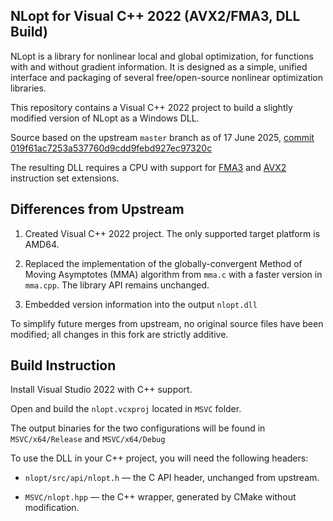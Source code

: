 ﻿## NLopt for Visual C++ 2022 (AVX2/FMA3, DLL Build)

NLopt is a library for nonlinear local and global optimization, for functions with and without gradient information. 
It is designed as a simple, unified interface and packaging of several free/open-source nonlinear optimization libraries.

This repository contains a Visual C++ 2022 project to build a slightly modified version of NLopt as a Windows DLL.

Source based on the upstream `master` branch as of 17 June 2025, [commit 019f61ac7253a537760d9cdd9febd927ec97320c](https://github.com/stevengj/nlopt/commit/019f61ac7253a537760d9cdd9febd927ec97320c)

The resulting DLL requires a CPU with support for [FMA3](https://en.wikipedia.org/wiki/FMA_instruction_set#CPUs_with_FMA3) and [AVX2](https://en.wikipedia.org/wiki/Advanced_Vector_Extensions#CPUs_with_AVX2) instruction set extensions.

## Differences from Upstream

1. Created Visual C++ 2022 project. The only supported target platform is AMD64.

2. Replaced the implementation of the globally-convergent Method of Moving Asymptotes (MMA) algorithm from `mma.c` with a faster version in `mma.cpp`. The library API remains unchanged.

3. Embedded version information into the output `nlopt.dll`

To simplify future merges from upstream, no original source files have been modified; all changes in this fork are strictly additive.

## Build Instruction

Install Visual Studio 2022 with C++ support.

Open and build the `nlopt.vcxproj` located in `MSVC` folder.

The output binaries for the two configurations will be found in `MSVC/x64/Release` and `MSVC/x64/Debug`

To use the DLL in your C++ project, you will need the following headers:

* `nlopt/src/api/nlopt.h` — the C API header, unchanged from upstream.

* `MSVC/nlopt.hpp` — the C++ wrapper, generated by CMake without modification.